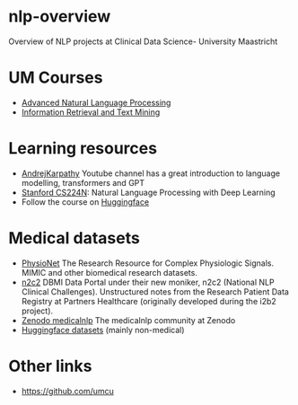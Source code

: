 # nlp-overview
Overview of NLP projects at Clinical Data Science- University Maastricht

# UM Courses
- [Advanced Natural Language Processing](https://curriculum.maastrichtuniversity.nl/meta/465515/advanced-natural-language-processing)
- [Information Retrieval and Text Mining](https://curriculum.maastrichtuniversity.nl/meta/464235/information-retrieval-and-text-mining)

# Learning resources

- [AndrejKarpathy](https://www.youtube.com/@AndrejKarpathy/videos]) Youtube channel has a great introduction to language modelling, transformers and GPT
- [Stanford CS224N](https://web.stanford.edu/class/cs224n/index.html): Natural Language Processing with Deep Learning
- Follow the course on [Huggingface](https://huggingface.co/course/chapter1/1)


# Medical datasets

- [PhysioNet](Physionet) The Research Resource for Complex Physiologic Signals. MIMIC and other biomedical research datasets.
- [n2c2](https://portal.dbmi.hms.harvard.edu/projects/n2c2-nlp/) DBMI Data Portal under their new moniker, n2c2 (National NLP Clinical Challenges). Unstructured notes from the Research Patient Data Registry at Partners Healthcare (originally developed during the i2b2 project). 
- [Zenodo medicalnlp](https://zenodo.org/communities/medicalnlp/?page=1&size=20) The medicalnlp community at Zenodo
- [Huggingface datasets](https://huggingface.co/datasets) (mainly non-medical)

# Other links

- https://github.com/umcu
